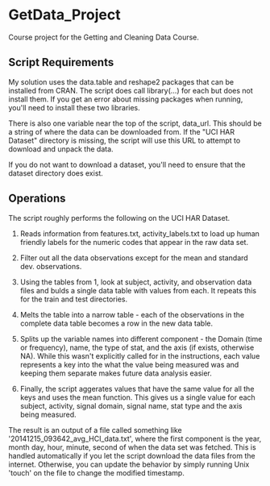 # GetData_Project

Course project for the Getting and Cleaning Data Course.

## Script Requirements

My solution uses the data.table and reshape2 packages that can be installed from CRAN.
The script does call library(...) for each but does not install them. If you get an error
about missing packages when running, you'll need to install these two libraries.

There is also one variable near the top of the script, data_url. This should be a string of 
where the data can be downloaded from. If the "UCI HAR Dataset" directory is missing, the 
script will use this URL to attempt to download and unpack the data.

If you do not want to download a dataset, you'll need to ensure that the dataset directory
does exist.

## Operations

The script roughly performs the following on the UCI HAR Dataset.

1. Reads information from features.txt, activity_labels.txt to load up human friendly
   labels for the numeric codes that appear in the raw data set.
   
2. Filter out all the data observations except for the mean and standard dev. observations.
   
3. Using the tables from 1, look at subject, activity, and observation data files and
   bulds a single data table with values from each. It repeats this for the train and 
   test directories.
   
4. Melts the table into a narrow table - each of the observations in the complete
   data table becomes a row in the new data table.
   
5. Splits up the variable names into different component - the Domain (time or frequency), name,
   the type of stat, and the axis (if exists, otherwise NA). While this wasn't explicitly called
   for in the instructions, each value represents a key into the what the value being measured was
   and keeping them separate makes future data analysis easier.
   
6. Finally, the script aggerates values that have the same value for all the keys and uses the
   mean function. This gives us a single value for each subject, activity, signal domain, signal name,
   stat type and the axis being measured.
   
The result is an output of a file called something like '20141215_093642_avg_HCI_data.txt', where
the first component is the year, month day, hour, minute, second of when the data set was fetched. 
This is handled automatically if you let the script download the data files from the internet. Otherwise,
you can update the behavior by simply running Unix 'touch' on the file to change the modified timestamp.